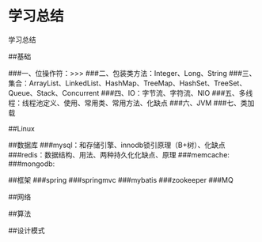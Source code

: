 # 学习总结
学习总结

##基础

###一、位操作符：>>>
###二、包装类方法：Integer、Long、String
###三、集合：ArrayList、LinkedList、HashMap、TreeMap、HashSet、TreeSet、Queue、Stack、Concurrent
###四、IO：字节流、字符流、NIO
###五、多线程：线程池定义、使用、常用类、常用方法、化缺点
###六、JVM
###七、类加载


##Linux


##数据库
###mysql：和存储引擎、innodb锁引原理（B+树）、化缺点
###redis：数据结构、用法、两种持久化化缺点、原理
###memcache:
###mongodb:


##框架
###spring
###springmvc
###mybatis
###zookeeper
###MQ



##网络


##算法


##设计模式